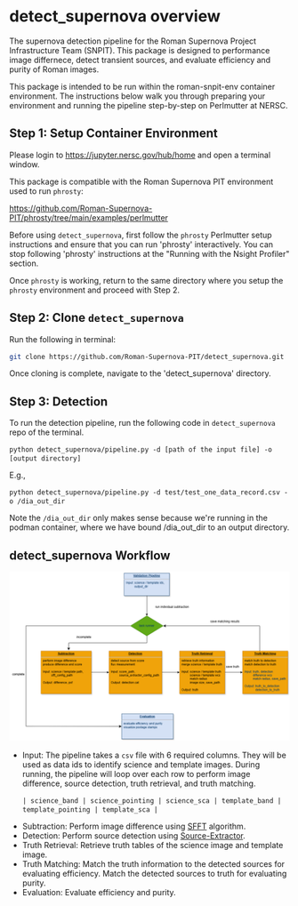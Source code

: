 # detect_supernova overview

The supernova detection pipeline for the Roman Supernova Project Infrastructure Team (SNPIT). This package is designed to performance image differnece, detect transient sources, and evaluate efficiency and purity of Roman images.

This package is intended to be run within the roman-snpit-env container environment. The instructions below walk you through preparing your environment and running the pipeline step-by-step on Perlmutter at NERSC. 

## Step 1: Setup Container Environment

Please login to https://jupyter.nersc.gov/hub/home and open a terminal window. 

This package is compatible with the Roman Supernova PIT environment used to run `phrosty`:

https://github.com/Roman-Supernova-PIT/phrosty/tree/main/examples/perlmutter

Before using `detect_supernova`, first follow the `phrosty` Perlmutter setup instructions and ensure that you can run 'phrosty' interactively. You can stop following 'phrosty' instructions at the "Running with the Nsight Profiler" section.

Once `phrosty` is working, return to the same directory where you setup the `phrosty` environment and proceed with Step 2. 

## Step 2: Clone `detect_supernova`

Run the following in terminal:

```bash
git clone https://github.com/Roman-Supernova-PIT/detect_supernova.git
```

Once cloning is complete, navigate to the 'detect_supernova' directory.

## Step 3: Detection

To run the detection pipeline, run the following code in `detect_supernova` repo of the terminal.

```
python detect_supernova/pipeline.py -d [path of the input file] -o [output directory]
```

E.g.,

```
python detect_supernova/pipeline.py -d test/test_one_data_record.csv -o /dia_out_dir
```

Note the `/dia_out_dir` only makes sense because we're running in the podman container, where we have bound /dia_out_dir to an output directory.


## detect_supernova Workflow
<img src="workflow.png" alt="Workflow of the detection pipeline." style="width:800px; height:auto;">

- Input: The pipeline takes a `csv` file with 6 required columns. They will be used as data ids to identify science and template images. During running, the pipeline will loop over each row to perform image difference, source detection, truth retrieval, and truth matching.
  ```
  | science_band | science_pointing | science_sca | template_band | template_pointing | template_sca |
  ```
- Subtraction: Perform image difference using [SFFT](https://github.com/thomasvrussell/sfft) algorithm.
- Detection: Perform source detection using [Source-Extractor](https://sextractor.readthedocs.io/en/latest/Introduction.html).
- Truth Retrieval: Retrieve truth tables of the science image and template image.
- Truth Matching: Match the truth information to the detected sources for evaluating efficiency. Match the detected sources to truth for evaluating purity.
- Evaluation: Evaluate efficiency and purity.
